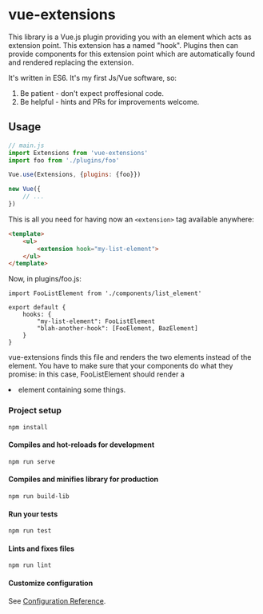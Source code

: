 # vue-extensions

This library is a Vue.js plugin providing you with an element which acts as extension point. This extension has a named "hook". Plugins then can provide components for this extension point which are automatically found and rendered replacing the extension.

It's written in ES6. It's my first Js/Vue software, so:

1. Be patient - don't expect proffesional code.
2. Be helpful - hints and PRs for improvements welcome.

## Usage
```javascript
// main.js
import Extensions from 'vue-extensions'
import foo from './plugins/foo'

Vue.use(Extensions, {plugins: {foo}})

new Vue({
    // ...
})
```

This is all you need for having now an `<extension>` tag available anywhere:

```html
<template>
    <ul>
        <extension hook="my-list-element">
    </ul>
</template>
```

Now, in plugins/foo.js:

```
import FooListElement from './components/list_element'

export default {
    hooks: {
        "my-list-element": FooListElement
        "blah-another-hook": [FooElement, BazElement]
    }
}
```

vue-extensions finds this file and renders the two elements instead of the <extension> element. You have to make sure that your components do what they promise: in this case, FooListElement should render a <li> element containing some things.

### Project setup
```
npm install
```

#### Compiles and hot-reloads for development
```
npm run serve
```

#### Compiles and minifies library for production
```
npm run build-lib
```

#### Run your tests
```
npm run test
```

#### Lints and fixes files
```
npm run lint
```

#### Customize configuration
See [Configuration Reference](https://cli.vuejs.org/config/).
